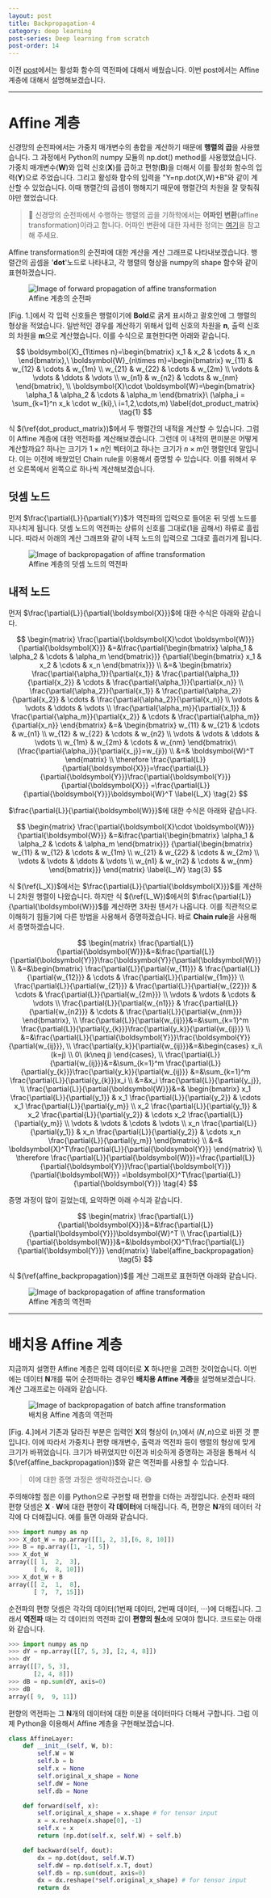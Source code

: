 ```yaml
---
layout: post
title: Backpropagation-4
category: deep learning
post-series: Deep learning from scratch
post-order: 14
---
```


이전 [post](https://gyuhub.github.io/posts/study/machine%20learning/deep%20learning/backpropation-3)에서는 활성화 함수의 역전파에 대해서 배웠습니다. 이번 post에서는 Affine 계층에 대해서 설명해보겠습니다.

---

# Affine 계층

신경망의 순전파에서는 가중치 매개변수의 총합을 계산하기 때문에 **행렬의 곱**을 사용했습니다. 그 과정에서 Python의 numpy 모듈의 np.dot() method를 사용했었습니다. 가중치 매개변수(**W**)와 입력 신호(**X**)를 곱하고 편향(**B**)을 더해서 이를 활성화 함수의 입력(**Y**)으로 주었습니다. 그리고 활성화 함수의 입력을 "Y=np.dot(X,W)+B"와 같이 계산할 수 있었습니다. 이때 행렬간의 곱셈이 행해지기 때문에 행렬간의 차원을 잘 맞춰줘야만 했었습니다.

> 📑 신경망의 순전파에서 수행하는 행렬의 곱을 기하학에서는 **어파인 변환**(affine transformation)이라고 합니다. 어파인 변환에 대한 자세한 정의는 [여기](https://en.wikipedia.org/wiki/Affine_transformation)을 참고해 주세요.

Affine transformation의 순전파에 대한 계산을 계산 그래프로 나타내보겠습니다. 행렬간의 곱셈을 '**dot**'노드로 나타내고, 각 행렬의 형상을 numpy의 shape 함수와 같이 표현하겠습니다.

<figure>
     <img src="/posts/study/machine learning/deep learning/images/backpropagation_19.jpg"
          title="Forward propagation of affine transformation"
          alt="Image of forward propagation of affine transformation"
          class="img_center"/>
     <figcaption>Affine 계층의 순전파</figcaption>
</figure>

[Fig. 1.]에서 각 입력 신호들은 행렬이기에 **Bold**로 굵게 표시하고 괄호안에 그 행렬의 형상을 적었습니다. 일반적인 경우를 계산하기 위해서 입력 신호의 차원을 **n**, 출력 신호의 차원을 **m**으로 계산했습니다. 이를 수식으로 표현한다면 아래와 같습니다.

$$
\boldsymbol{X}_{1\times n}=\begin{bmatrix} x_1 & x_2 & \cdots & x_n \end{bmatrix},\ 
\boldsymbol{W}_{n\times m}=\begin{bmatrix}
w_{11} & w_{12} & \cdots & w_{1m} \\ 
w_{21} & w_{22} & \cdots & w_{2m} \\
\vdots & \vdots & \ddots & \vdots \\
w_{n1} & w_{n2} & \cdots & w_{nm} \end{bmatrix}, \\
\boldsymbol{X}\cdot \boldsymbol{W}=\begin{bmatrix} \alpha_1 & \alpha_2 & \cdots & \alpha_m \end{bmatrix}\ 
(\alpha_i = \sum_{k=1}^n x_k \cdot w_{ki},\ i=1,2,\cdots,m) \label{dot_product_matrix} \tag{1}
$$

식 $(\ref{dot_product_matrix})$에서 두 행렬간의 내적을 계산할 수 있습니다. 그럼 이 Affine 계층에 대한 역전파를 계산해보겠습니다. 그런데 이 내적의 편미분은 어떻게 계산할까요? 하나는 크기가 $1\times n$인 벡터이고 하나는 크기가 $n\times m$인 행렬인데 말입니다. 이는 이전에 배웠었던 Chain rule을 이용해서 증명할 수 있습니다. 이를 위해서 우선 오른쪽에서 왼쪽으로 하나씩 계산해보겠습니다.

## 덧셈 노드

먼저 $\frac{\partial{L}}{\partial{Y}}$가 역전파의 입력으로 들어온 뒤 덧셈 노드를 지나치게 됩니다. 덧셈 노드의 역전파는 상류의 신호를 그대로(1을 곱해서) 하류로 흘립니다. 따라서 아래의 계산 그래프와 같이 내적 노드의 입력으로 그대로 흘러가게 됩니다.

<figure>
     <img src="/posts/study/machine learning/deep learning/images/backpropagation_20.jpg"
          title="Backpropagation of affine transformation"
          alt="Image of backpropagation of affine transformation"
          class="img_center"/>
     <figcaption>Affine 계층의 덧셈 노드의 역전파</figcaption>
</figure>

## 내적 노드

먼저 $\frac{\partial{L}}{\partial{\boldsymbol{X}}}$에 대한 수식은 아래와 같습니다.

$$
\begin{matrix}
\frac{\partial{\boldsymbol{X}\cdot \boldsymbol{W}}}{\partial{\boldsymbol{X}}}
&=&\frac{\partial{\begin{bmatrix} \alpha_1 & \alpha_2 & \cdots & \alpha_m \end{bmatrix}}}
{\partial{\begin{bmatrix} x_1 & x_2 & \cdots & x_n \end{bmatrix}}} \\
&=& \begin{bmatrix}
\frac{\partial{\alpha_1}}{\partial{x_1}} & \frac{\partial{\alpha_1}}{\partial{x_2}} & \cdots & \frac{\partial{\alpha_1}}{\partial{x_n}} \\
\frac{\partial{\alpha_2}}{\partial{x_1}} & \frac{\partial{\alpha_2}}{\partial{x_2}} & \cdots & \frac{\partial{\alpha_2}}{\partial{x_n}} \\
\vdots & \vdots & \ddots & \vdots \\
\frac{\partial{\alpha_m}}{\partial{x_1}} & \frac{\partial{\alpha_m}}{\partial{x_2}} & \cdots & \frac{\partial{\alpha_m}}{\partial{x_n}}
\end{bmatrix}
&=& \begin{bmatrix}
w_{11} & w_{21} & \cdots & w_{n1} \\
w_{12} & w_{22} & \cdots & w_{n2} \\
\vdots & \vdots & \ddots & \vdots \\
w_{1m} & w_{2m} & \cdots & w_{nm}
\end{bmatrix}\ (\frac{\partial{\alpha_i}}{\partial{x_j}}=w_{ji}) \\
&=& \boldsymbol{W}^T
\end{matrix} \\
\therefore \frac{\partial{L}}{\partial{\boldsymbol{X}}}=\frac{\partial{L}}{\partial{\boldsymbol{Y}}}\frac{\partial{\boldsymbol{Y}}}{\partial{\boldsymbol{X}}}
=\frac{\partial{L}}{\partial{\boldsymbol{Y}}}\boldsymbol{W}^T \label{L_X} \tag{2}
$$

$\frac{\partial{L}}{\partial{\boldsymbol{W}}}$에 대한 수식은 아래와 같습니다.  

$$
\begin{matrix}
\frac{\partial{\boldsymbol{X}\cdot \boldsymbol{W}}}{\partial{\boldsymbol{W}}}
&=&\frac{\partial{\begin{bmatrix} \alpha_1 & \alpha_2 & \cdots & \alpha_m \end{bmatrix}}}
{\partial{\begin{bmatrix}
w_{11} & w_{12} & \cdots & w_{1m} \\
w_{21} & w_{22} & \cdots & w_{2m} \\
\vdots & \vdots & \ddots & \vdots \\
w_{n1} & w_{n2} & \cdots & w_{nm} \end{bmatrix}}}
\end{matrix} \label{L_W} \tag{3}
$$

식 $(\ref{L_X})$에서는 $\frac{\partial{L}}{\partial{\boldsymbol{X}}}$를 계산하니 2차원 행렬이 나왔습니다. 하지만 식 $(\ref{L_W})$에서의 $\frac{\partial{L}}{\partial{\boldsymbol{W}}}$를 계산하면 3차원 텐서가 나옵니다. 이를 직관적으로 이해하기 힘들기에 다른 방법을 사용해서 증명하겠습니다. 바로 **Chain rule**을 사용해서 증명하겠습니다.

$$
\begin{matrix}
\frac{\partial{L}}{\partial{\boldsymbol{W}}}&=&\frac{\partial{L}}{\partial{\boldsymbol{Y}}}\frac{\boldsymbol{Y}}{\partial{\boldsymbol{W}}} \\
&=&\begin{bmatrix}
\frac{\partial{L}}{\partial{w_{11}}} & \frac{\partial{L}}{\partial{w_{12}}} & \cdots & \frac{\partial{L}}{\partial{w_{1m}}} \\
\frac{\partial{L}}{\partial{w_{21}}} & \frac{\partial{L}}{\partial{w_{22}}} & \cdots & \frac{\partial{L}}{\partial{w_{2m}}} \\
\vdots & \vdots & \cdots & \vdots \\
\frac{\partial{L}}{\partial{w_{n1}}} & \frac{\partial{L}}{\partial{w_{n2}}} & \cdots & \frac{\partial{L}}{\partial{w_{nm}}} \end{bmatrix}, \\
\frac{\partial{L}}{\partial{w_{ij}}}&=&\sum_{k=1}^m \frac{\partial{L}}{\partial{y_{k}}}\frac{\partial{y_k}}{\partial{w_{ij}}} \\
&=&\frac{\partial{L}}{\partial{\boldsymbol{Y}}}\frac{\boldsymbol{Y}}{\partial{w_{ij}}}, \\
\frac{\partial{y_k}}{\partial{w_{ij}}}&=&\begin{cases} x_i\ (k=j) \\ 0\ (k\neq j) \end{cases}, \\
\frac{\partial{L}}{\partial{w_{ij}}}&=&\sum_{k=1}^m \frac{\partial{L}}{\partial{y_{k}}}\frac{\partial{y_k}}{\partial{w_{ij}}}
&=&\sum_{k=1}^m \frac{\partial{L}}{\partial{y_{k}}}x_i \\
&=&x_i \frac{\partial{L}}{\partial{y_j}}, \\
\frac{\partial{L}}{\partial{\boldsymbol{W}}}&=&
\begin{bmatrix}
x_1 \frac{\partial{L}}{\partial{y_1}} & x_1 \frac{\partial{L}}{\partial{y_2}} & \cdots x_1 \frac{\partial{L}}{\partial{y_m}} \\
x_2 \frac{\partial{L}}{\partial{y_1}} & x_2 \frac{\partial{L}}{\partial{y_2}} & \cdots x_2 \frac{\partial{L}}{\partial{y_m}} \\
\vdots & \vdots & \cdots & \vdots \\
x_n \frac{\partial{L}}{\partial{y_1}} & x_n \frac{\partial{L}}{\partial{y_2}} & \cdots x_n \frac{\partial{L}}{\partial{y_m}} \end{bmatrix} \\
&=& \boldsymbol{X}^T\frac{\partial{L}}{\partial{\boldsymbol{Y}}}
\end{matrix} \\
\therefore \frac{\partial{L}}{\partial{\boldsymbol{W}}}=\frac{\partial{L}}{\partial{\boldsymbol{Y}}}\frac{\partial{\boldsymbol{Y}}}{\partial{\boldsymbol{W}}}
=\boldsymbol{X}^T\frac{\partial{L}}{\partial{\boldsymbol{Y}}} \tag{4}
$$

증명 과정이 많이 길었는데, 요약하면 아래 수식과 같습니다.

$$
\begin{matrix}
\frac{\partial{L}}{\partial{\boldsymbol{X}}}&=&\frac{\partial{L}}{\partial{\boldsymbol{Y}}}\boldsymbol{W}^T \\
\frac{\partial{L}}{\partial{\boldsymbol{W}}}&=&\boldsymbol{X}^T\frac{\partial{L}}{\partial{\boldsymbol{Y}}} \end{matrix} \label{affine_backpropagation} \tag{5}
$$

식 $(\ref{affine_backpropagation})$를 계산 그래프로 표현하면 아래와 같습니다.

<figure>
     <img src="/posts/study/machine learning/deep learning/images/backpropagation_21.jpg"
          title="Backpropagation of affine transformation"
          alt="Image of backpropagation of affine transformation"
          class="img_center"/>
     <figcaption>Affine 계층의 역전파</figcaption>
</figure>

---

# 배치용 Affine 계층

지금까지 설명한 Affine 계층은 입력 데이터로 $\boldsymbol{X}$ 하나만을 고려한 것이었습니다. 이번에는 데이터 $\boldsymbol{N}$개를 묶어 순전파하는 경우인 **배치용 Affine 계층**을 설명해보겠습니다. 계산 그래프로는 아래와 같습니다.

<figure>
     <img src="/posts/study/machine learning/deep learning/images/backpropagation_22.jpg"
          title="Backpropagation of batch affine transformation"
          alt="Image of backpropagation of batch affine transformation"
          class="img_center"/>
     <figcaption>배치용 Affine 계층의 역전파</figcaption>
</figure>

[Fig. 4.]에서 기존과 달라진 부분은 입력인 $\boldsymbol{X}$의 형상이 $(n,)$에서 $(N,n)$으로 바뀐 것 뿐입니다. 이에 따라서 가중치나 편향 매개변수, 출력과 역전파 등이 행렬의 형상에 맞게 크기가 바뀌었습니다. 크기가 바뀌었지만 이전과 비슷하게 증명하는 과정을 통해서 식 $(\ref{affine_backpropagation})$와 같은 역전파를 사용할 수 있습니다.

> 이에 대한 증명 과정은 생략하겠습니다. 😅

주의해야할 점은 이를 Python으로 구현할 때 편향을 더하는 과정입니다. 순전파 때의 편향 덧셈은 $\boldsymbol{X}\cdot\boldsymbol{W}$에 대한 편향이 **각 데이터**에 더해집니다. 즉, 편향은 $\boldsymbol{N}$개의 데이터 각각에 다 더해집니다. 예를 들면 아래와 같습니다.

```python
>>> import numpy as np
>>> X_dot_W = np.array([[1, 2, 3],[6, 8, 10]])
>>> B = np.array([1, -1, 5])
>>> X_dot_W
array([[ 1,  2,  3],
       [ 6,  8, 10]]) 
>>> X_dot_W + B
array([[ 2,  1,  8],
       [ 7,  7, 15]])
```

순전파의 편향 덧셈은 각각의 데이터(1번째 데이터, 2번째 데이터, $\cdots$)에 더해집니다. 그래서 **역전파** 때는 각 데이터의 역전파 값이 **편향의 원소**에 모여야 합니다. 코드로는 아래와 같습니다.

```python
>>> import numpy as np
>>> dY = np.array([[7, 5, 3], [2, 4, 8]])
>>> dY
array([[7, 5, 3],
       [2, 4, 8]])
>>> dB = np.sum(dY, axis=0)
>>> dB
array([ 9,  9, 11])
```

편향의 역전파는 그 $\boldsymbol{N}$개의 데이터에 대한 미분을 데이터마다 더해서 구합니다. 그럼 이제 Python을 이용해서 Affine 계층을 구현해보겠습니다.
```python
class AffineLayer:
    def __init__(self, W, b):
        self.W = W
        self.b = b
        self.x = None
        self.original_x_shape = None
        self.dW = None
        self.db = None

    def forward(self, x):
        self.original_x_shape = x.shape # for tensor input
        x = x.reshape(x.shape[0], -1)
        self.x = x
        return (np.dot(self.x, self.W) + self.b)

    def backward(self, dout):
        dx = np.dot(dout, self.W.T)
        self.dW = np.dot(self.x.T, dout)
        self.db = np.sum(dout, axis=0)
        dx = dx.reshape(*self.original_x_shape) # for tensor input
        return dx
```